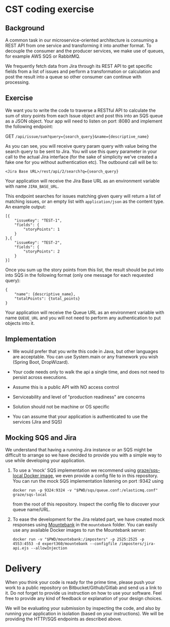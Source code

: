 # CST coding exercise

## Background

A common task in our microservice-oriented architecture is consuming a REST API from one service and transforming it into another format. To decouple the consumer and the producer services, we make use of queues, for example AWS SQS or RabbitMQ.

We frequently fetch data from Jira through its REST API to get specific fields from a list of issues and perform a transformation or calculation and post the result into a queue so other consumer can continue with processing.

## Exercise

We want you to write the code to traverse a RESTful API to calculate the sum of story points from each Issue object and post this into an SQS queue as a JSON object. Your app will need to listen on port :8080 and implement the following endpoint:

GET `/api/issue/sum?query={search_query}&name={descriptive_name}`

As you can see, you will receive query param query with value being the search query to be sent to Jira. You will use this query parameter in your call to the actual Jira interface (for the sake of simplicity we've created a fake one for you without authentication etc). The outbound call will be to:

`<Jira Base URL>/rest/api/2/search?q={search_query}`

Your application will receive the Jira Base URL as an environment variable with name `JIRA_BASE_URL`.

This endpoint searches for issues matching given query will return a list of matching issues, or an empty list with `application/json` as the content type. An example output:

```
[{
    "issueKey": "TEST-1",
    "fields": {
        "storyPoints": 1
    }
},{
    "issueKey": "TEST-2",
    "fields": {
        "storyPoints": 2
    }
}]
```

Once you sum up the story points from this list, the result should be put into into SQS in the following format (only one message for each requested query):

```
{
    "name": {descriptive_name},
    "totalPoints": {total_points}
}
```

Your application will receive the Queue URL as an environment variable with name `QUEUE_URL` and you will not need to perform any authentication to put objects into it.

## Implementation

-   We would prefer that you write this code in Java, but other languages are acceptable. You can use System.main or any framework you wish (Spring Boot, DropWizard).

-   Your code needs only to walk the api a single time, and does not need to persist across executions.
-   Assume this is a public API with NO access control
-   Serviceability and level of "production readiness" are concerns
-   Solution should not be machine or OS specific
-   You can assume that your application is authenticated to use the services (Jira and SQS)

## Mocking SQS and Jira

We understand that having a running Jira instance or an SQS might be difficult to arrange so we have decided to provide you with a simple way to use while developing your application.

1.  To use a 'mock' SQS implementation we recommend using [graze/sqs-local Docker image](https://github.com/graze/docker-sqs-local), we even provide a config file to in this repository. You can run the mock SQS implementation listening on port :9342 using

    `docker run -p 9324:9324 -v "$PWD/sqs/queue.conf:/elasticmq.conf" graze/sqs-local`

    from the root of this repository. Inspect the config file to discover your queue name/URL.

2.  To ease the development for the Jira related part, we have created mock responses using [Mountebank](http://www.mbtest.org/) in the `mountebank` folder. You can easily use any available Docker images to run the Mountebank server:

    `docker run -v "$PWD/mountebank:/imposters" -p 2525:2525 -p 4553:4553 -d expert360/mountebank --configfile /imposters/jira-api.ejs --allowInjection`

# Delivery

When you think your code is ready for the prime time, please push your work to a public repository on Bitbucket/Github/Gitlab and send us a link to it. Do not forget to provide us instruction on how to use your software. Feel free to provide any kind of feedback or explanation of your design choices.

We will be evaluating your submission by inspecting the code, and also by running your application in isolation (based on your instructions). We will be providing the HTTP/SQS endpoints as described above.